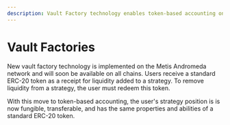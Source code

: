 ```yaml
---
description: Vault Factory technology enables token-based accounting on 0xNODES strategies.
---
```


# Vault Factories

New vault factory technology is implemented on the Metis Andromeda network and will soon be available on all chains. Users receive a standard ERC-20 token as a receipt for liquidity added to a strategy. To remove liquidity from a strategy, the user must redeem this token.&#x20;

With this move to token-based accounting, the user's strategy position is is now fungible, transferable, and has the same properties and abilities of a standard ERC-20 token.&#x20;
